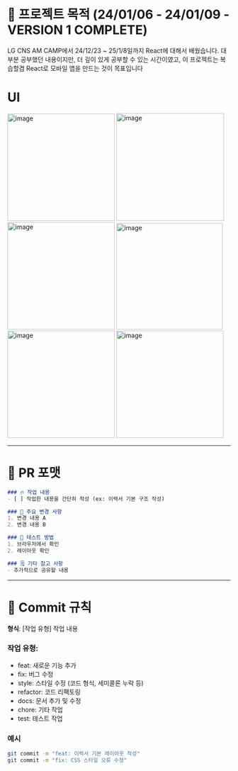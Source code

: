 # 🧩 프로젝트 목적 (24/01/06 - 24/01/09 - VERSION 1 COMPLETE)
LG CNS AM CAMP에서 24/12/23 ~ 25/1/8일까지 React에 대해서 배웠습니다. 대부분 공부했던 내용이지만,
더 깊이 있게 공부할 수 있는 시간이였고, 이 프로젝트는 복습할겸 React로 모바일 앱을 만드는 것이 목표입니다
# UI
<img width="242" alt="image" src="https://github.com/user-attachments/assets/f05b3079-20eb-4e81-9d12-1835eff58822" />
<img width="243" alt="image" src="https://github.com/user-attachments/assets/e4933413-6b18-449f-9836-3c1d13cc2d08" />
<img width="242" alt="image" src="https://github.com/user-attachments/assets/0f25e1b0-23b5-4242-902a-84e4410040fb" />
<img width="240" alt="image" src="https://github.com/user-attachments/assets/0352dd99-78af-4dbf-910e-a67820917a2a" />
<img width="242" alt="image" src="https://github.com/user-attachments/assets/e92cda3f-301a-4b17-be38-61d8a54bff01" />
<img width="242" alt="image" src="https://github.com/user-attachments/assets/3d77f1a2-45b3-49fc-a0b1-6183617bf6a7" />


---

# 📝 PR 포맷
```markdown
### 🔥 작업 내용
- [ ] 작업한 내용을 간단히 작성 (ex: 이력서 기본 구조 작성)

### 📌 주요 변경 사항
1. 변경 내용 A
2. 변경 내용 B

### 🚀 테스트 방법
1. 브라우저에서 확인
2. 레이아웃 확인

### 🗒️ 기타 참고 사항
- 추가적으로 공유할 내용
```

---

# 📂 Commit 규칙

**형식**: [작업 유형] 작업 내용  

### 작업 유형:
- feat: 새로운 기능 추가
- fix: 버그 수정
- style: 스타일 수정 (코드 형식, 세미콜론 누락 등)
- refactor: 코드 리팩토링
- docs: 문서 추가 및 수정
- chore: 기타 작업
- test: 테스트 작업

### 예시
```bash
git commit -m "feat: 이력서 기본 레이아웃 작성"
git commit -m "fix: CSS 스타일 오류 수정"
```
